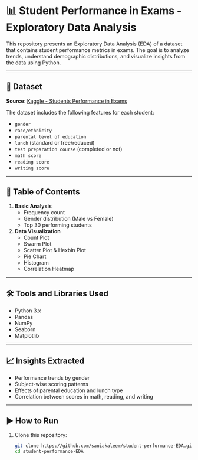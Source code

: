 # 📊 Student Performance in Exams - Exploratory Data Analysis

This repository presents an Exploratory Data Analysis (EDA) of a dataset that contains student performance metrics in exams. The goal is to analyze trends, understand demographic distributions, and visualize insights from the data using Python.

---

## 📁 Dataset

**Source**: [Kaggle - Students Performance in Exams](https://www.kaggle.com/datasets/spscientist/students-performance-in-exams)

The dataset includes the following features for each student:

- `gender`
- `race/ethnicity`
- `parental level of education`
- `lunch` (standard or free/reduced)
- `test preparation course` (completed or not)
- `math score`
- `reading score`
- `writing score`

---

## 📌 Table of Contents

1. **Basic Analysis**
   - Frequency count
   - Gender distribution (Male vs Female)
   - Top 30 performing students
2. **Data Visualization**
   - Count Plot
   - Swarm Plot
   - Scatter Plot & Hexbin Plot
   - Pie Chart
   - Histogram
   - Correlation Heatmap

---

## 🛠 Tools and Libraries Used

- Python 3.x
- Pandas
- NumPy
- Seaborn
- Matplotlib

---

## 📈 Insights Extracted

- Performance trends by gender
- Subject-wise scoring patterns
- Effects of parental education and lunch type
- Correlation between scores in math, reading, and writing

---

## ▶️ How to Run

1. Clone this repository:
   ```bash
   git clone https://github.com/saniakaleem/student-performance-EDA.git
   cd student-performance-EDA
